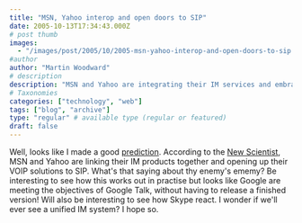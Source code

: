 ```yaml
---
title: "MSN, Yahoo interop and open doors to SIP"
date: 2005-10-13T17:34:43.000Z
# post thumb
images:
  - "/images/post/2005/10/2005-msn-yahoo-interop-and-open-doors-to-sip.jpg"
#author
author: "Martin Woodward"
# description
description: "MSN and Yahoo are integrating their IM services and embracing SIP for VoIP, potentially reshaping the landscape of unified communications."
# Taxonomies
categories: ["technology", "web"]
tags: ["blog", "archive"]
type: "regular" # available type (regular or featured)
draft: false
---
```

Well, looks like I made a good [prediction](http://www.woodwardweb.com/technology/000131.html).  According to the [New Scientist](http://www.newscientist.com/article.ns?id=dn8152), MSN and Yahoo are linking their IM products together and opening up their VOIP solutions to SIP.  What's that saying about thy enemy's ememy?  Be interesting to see how this works out in practise but looks like Google are meeting the objectives of Google Talk, without having to release a finished version!  Will also be interesting to see how Skype react.  I wonder if we'll ever see a unified IM system?  I hope so.